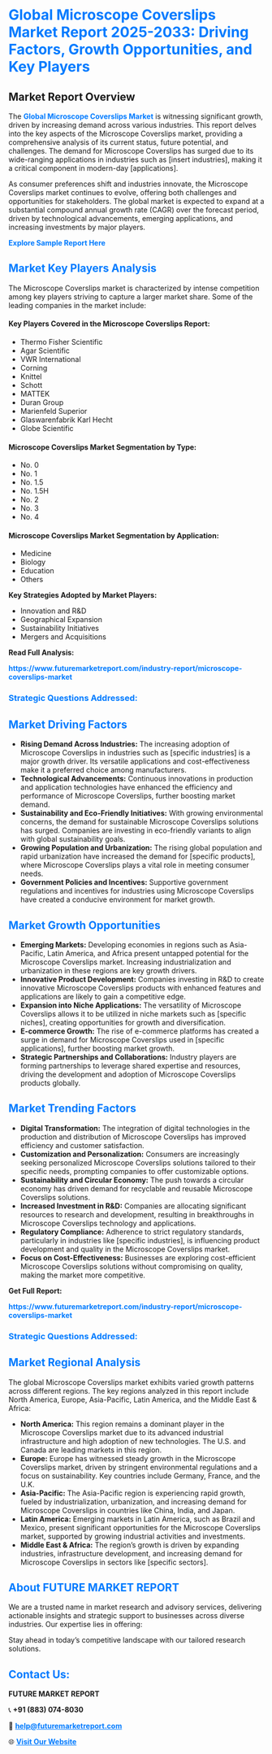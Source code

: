 <h1 style="color: #007BFF;">Global Microscope Coverslips Market Report 2025-2033: Driving Factors, Growth Opportunities, and Key Players</h1>

<section id="overview">
<h2>Market Report Overview</h2>
<p>The <a href="https://www.futuremarketreport.com/industry-report/microscope-coverslips-market" style="color: #007BFF; text-decoration: none;"><strong>Global Microscope Coverslips Market</strong></a> is witnessing significant growth, driven by increasing demand across various industries. This report delves into the key aspects of the Microscope Coverslips market, providing a comprehensive analysis of its current status, future potential, and challenges. The demand for Microscope Coverslips has surged due to its wide-ranging applications in industries such as [insert industries], making it a critical component in modern-day [applications].</p>
<p>As consumer preferences shift and industries innovate, the Microscope Coverslips market continues to evolve, offering both challenges and opportunities for stakeholders. The global market is expected to expand at a substantial compound annual growth rate (CAGR) over the forecast period, driven by technological advancements, emerging applications, and increasing investments by major players.</p>
</section>

<section id="overview">
<p><a href="https://www.futuremarketreport.com/request-sample/reportId=102969" style="color: #007BFF; text-decoration: none;"><strong>Explore Sample Report Here</strong></a></p>
</section>

<section id="key-players">
<h2 style="color: #007BFF;">Market Key Players Analysis</h2>
<p>The Microscope Coverslips market is characterized by intense competition among key players striving to capture a larger market share. Some of the leading companies in the market include:</p>
<h4>Key Players Covered in the Microscope Coverslips Report:</h4>
<ul><li>Thermo Fisher Scientific</li><li>Agar Scientific</li><li>VWR International</li><li>Corning</li><li>Knittel</li><li>Schott</li><li>MATTEK</li><li>Duran Group</li><li>Marienfeld Superior</li><li>Glaswarenfabrik Karl Hecht</li><li>Globe Scientific</li></ul>
<h4>Microscope Coverslips Market Segmentation by Type:</h4>
<ul><li>No. 0</li><li>No. 1</li><li>No. 1.5</li><li>No. 1.5H</li><li>No. 2</li><li>No. 3</li><li>No. 4</li></ul>

<h4>Microscope Coverslips Market Segmentation by Application:</h4>
<ul><li>Medicine</li><li>Biology</li><li>Education</li><li>Others</li></ul>
<p><strong>Key Strategies Adopted by Market Players:</strong></p>
<ul>
<li>Innovation and R&D</li>
<li>Geographical Expansion</li>
<li>Sustainability Initiatives</li>
<li>Mergers and Acquisitions</li>
</ul>
</section>

<section>
<p><strong>Read Full Analysis: </strong></p><a href="https://www.futuremarketreport.com/industry-report/microscope-coverslips-market" style="color: #007BFF; text-decoration: none;"><strong>https://www.futuremarketreport.com/industry-report/microscope-coverslips-market</strong></a>
<h3 style="color: #007BFF;">Strategic Questions Addressed:</h3>
</section>

<section id="driving-factors">
<h2 style="color: #007BFF;">Market Driving Factors</h2>
<ul>
<li><strong>Rising Demand Across Industries:</strong> The increasing adoption of Microscope Coverslips in industries such as [specific industries] is a major growth driver. Its versatile applications and cost-effectiveness make it a preferred choice among manufacturers.</li>
<li><strong>Technological Advancements:</strong> Continuous innovations in production and application technologies have enhanced the efficiency and performance of Microscope Coverslips, further boosting market demand.</li>
<li><strong>Sustainability and Eco-Friendly Initiatives:</strong> With growing environmental concerns, the demand for sustainable Microscope Coverslips solutions has surged. Companies are investing in eco-friendly variants to align with global sustainability goals.</li>
<li><strong>Growing Population and Urbanization:</strong> The rising global population and rapid urbanization have increased the demand for [specific products], where Microscope Coverslips plays a vital role in meeting consumer needs.</li>
<li><strong>Government Policies and Incentives:</strong> Supportive government regulations and incentives for industries using Microscope Coverslips have created a conducive environment for market growth.</li>
</ul>
</section>

<section id="growth-opportunities">
<h2 style="color: #007BFF;">Market Growth Opportunities</h2>
<ul>
<li><strong>Emerging Markets:</strong> Developing economies in regions such as Asia-Pacific, Latin America, and Africa present untapped potential for the Microscope Coverslips market. Increasing industrialization and urbanization in these regions are key growth drivers.</li>
<li><strong>Innovative Product Development:</strong> Companies investing in R&D to create innovative Microscope Coverslips products with enhanced features and applications are likely to gain a competitive edge.</li>
<li><strong>Expansion into Niche Applications:</strong> The versatility of Microscope Coverslips allows it to be utilized in niche markets such as [specific niches], creating opportunities for growth and diversification.</li>
<li><strong>E-commerce Growth:</strong> The rise of e-commerce platforms has created a surge in demand for Microscope Coverslips used in [specific applications], further boosting market growth.</li>
<li><strong>Strategic Partnerships and Collaborations:</strong> Industry players are forming partnerships to leverage shared expertise and resources, driving the development and adoption of Microscope Coverslips products globally.</li>
</ul>
</section>

<section id="trending-factors">
<h2 style="color: #007BFF;">Market Trending Factors</h2>
<ul>
<li><strong>Digital Transformation:</strong> The integration of digital technologies in the production and distribution of Microscope Coverslips has improved efficiency and customer satisfaction.</li>
<li><strong>Customization and Personalization:</strong> Consumers are increasingly seeking personalized Microscope Coverslips solutions tailored to their specific needs, prompting companies to offer customizable options.</li>
<li><strong>Sustainability and Circular Economy:</strong> The push towards a circular economy has driven demand for recyclable and reusable Microscope Coverslips solutions.</li>
<li><strong>Increased Investment in R&D:</strong> Companies are allocating significant resources to research and development, resulting in breakthroughs in Microscope Coverslips technology and applications.</li>
<li><strong>Regulatory Compliance:</strong> Adherence to strict regulatory standards, particularly in industries like [specific industries], is influencing product development and quality in the Microscope Coverslips market.</li>
<li><strong>Focus on Cost-Effectiveness:</strong> Businesses are exploring cost-efficient Microscope Coverslips solutions without compromising on quality, making the market more competitive.</li>
</ul>
</section>

<section>
<p><strong>Get Full Report: </strong></p><a href="https://www.futuremarketreport.com/industry-report/microscope-coverslips-market" style="color: #007BFF; text-decoration: none;"><strong>https://www.futuremarketreport.com/industry-report/microscope-coverslips-market</strong></a>
<h3 style="color: #007BFF;">Strategic Questions Addressed:</h3>
</section>


<section id="regional-analysis">
<h2 style="color: #007BFF;">Market Regional Analysis</h2>
<p>The global Microscope Coverslips market exhibits varied growth patterns across different regions. The key regions analyzed in this report include North America, Europe, Asia-Pacific, Latin America, and the Middle East & Africa:</p>
<ul>
<li><strong>North America:</strong> This region remains a dominant player in the Microscope Coverslips market due to its advanced industrial infrastructure and high adoption of new technologies. The U.S. and Canada are leading markets in this region.</li>
<li><strong>Europe:</strong> Europe has witnessed steady growth in the Microscope Coverslips market, driven by stringent environmental regulations and a focus on sustainability. Key countries include Germany, France, and the U.K.</li>
<li><strong>Asia-Pacific:</strong> The Asia-Pacific region is experiencing rapid growth, fueled by industrialization, urbanization, and increasing demand for Microscope Coverslips in countries like China, India, and Japan.</li>
<li><strong>Latin America:</strong> Emerging markets in Latin America, such as Brazil and Mexico, present significant opportunities for the Microscope Coverslips market, supported by growing industrial activities and investments.</li>
<li><strong>Middle East & Africa:</strong> The region’s growth is driven by expanding industries, infrastructure development, and increasing demand for Microscope Coverslips in sectors like [specific sectors].</li>
</ul>
</section>

<footer>
<h2 style="color: #007BFF;">About FUTURE MARKET REPORT</h2>
<p>We are a trusted name in market research and advisory services, delivering actionable insights and strategic support to businesses across diverse industries. Our expertise lies in offering:</p>

<p>Stay ahead in today’s competitive landscape with our tailored research solutions.</p>

<h2 style="color: #007BFF;">Contact Us:</h2>
<p><strong>FUTURE MARKET REPORT</strong></p>
<p>📞 <strong>+91 (883) 074-8030</strong></p>
<p>📧 <strong><a href="mailto:help@futuremarketreport.com" style="color: #007BFF;">help@futuremarketreport.com</a></strong></p>
<p>🌐 <strong><a href="https://www.futuremarketreport.com/" style="color: #007BFF;">Visit Our Website</a></strong></p>
</footer>